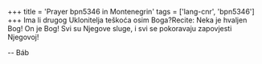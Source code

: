 +++
title = 'Prayer bpn5346 in Montenegrin'
tags = ['lang-cnr', 'bpn5346']
+++
Ima li drugog Uklonitelja teškoća osim Boga?Recite: Neka je hvaljen Bog! On je Bog! Svi su Njegove sluge, i svi se pokoravaju zapovjesti Njegovoj!

-- Báb

